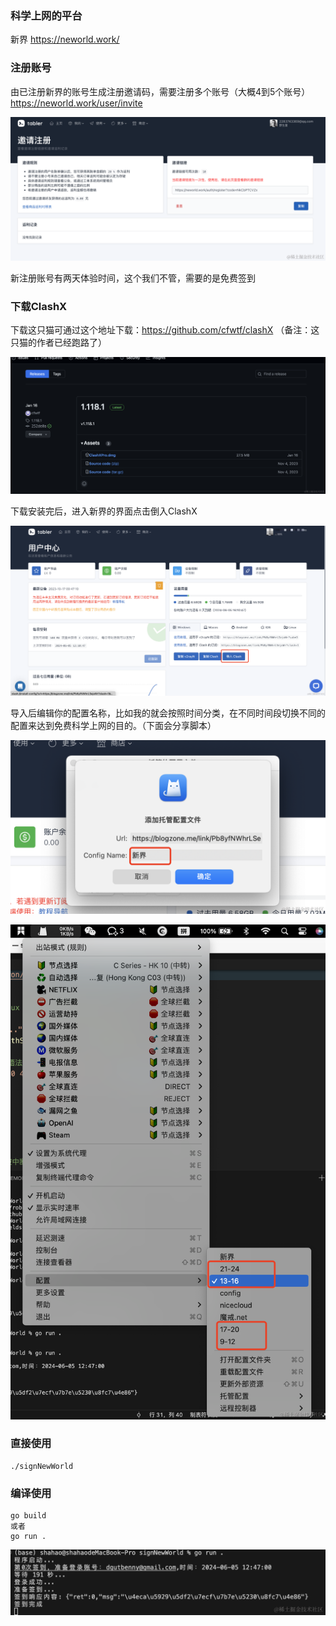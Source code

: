 
### 科学上网的平台
新界
https://neworld.work/



### 注册账号
由已注册新界的账号生成注册邀请码，需要注册多个账号（大概4到5个账号）
https://neworld.work/user/invite


![image.png](./images/新界页面.png)

新注册账号有两天体验时间，这个我们不管，需要的是免费签到


### 下载ClashX
下载这只猫可通过这个地址下载：https://github.com/cfwtf/clashX （备注：这只猫的作者已经跑路了）

![image.png](./images/clashX.png)

下载安装完后，进入新界的界面点击倒入ClashX

![image.png](./images/import_clashX.png)

导入后编辑你的配置名称，比如我的就会按照时间分类，在不同时间段切换不同的配置来达到免费科学上网的目的。（下面会分享脚本）

![image.png](./images/rename_clashX_config.png)


![image.png](./images/clashX_config.png)

### 直接使用
```
./signNewWorld 
```


### 编译使用
```
go build 
或者
go run .
```

![image.png](./images/run_project.png)